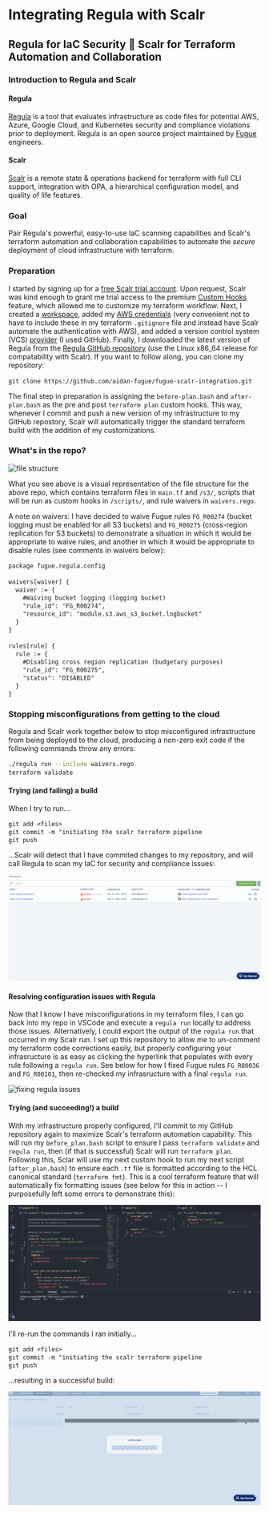 # Integrating Regula with Scalr
## Regula for IaC Security :handshake: Scalr for Terraform Automation and Collaboration

### Introduction to Regula and Scalr
#### Regula
[Regula](https://regula.dev/index.html) is a tool that evaluates infrastructure as code files for potential AWS, Azure, Google Cloud, and Kubernetes security and compliance violations prior to deployment.
Regula is an open source project maintained by [Fugue](https://www.fugue.co/) engineers.

#### Scalr
[Scalr](https://www.scalr.com/home-navattic) is a remote state & operations backend for terraform with full CLI support, integration with OPA, a hierarchical configuration model, and quality of life features.

### Goal
Pair Regula's powerful, easy-to-use IaC scanning capabilities and Scalr's terraform automation and collaboration capabilities to automate the *secure* deployment of cloud infrastructure with terraform.

### Preparation
I started by signing up for a [free Scalr trial account](https://scalr.io/#/public/signup). Upon request, Scalr was kind enough to grant me trial access to the premium [Custom Hooks](https://docs.scalr.com/en/latest/workspaces.html#custom-hooks) feature, which allowed me to customize my terraform workflow. Next, I created a [workspace](https://docs.scalr.com/en/latest/workspaces.html#create-workspace), added my [AWS credentials](https://docs.scalr.com/en/latest/cloud_credentials.html#provider-credentials) (very convenient not to have to include these in my terraform `.gitignore` file and instead have Scalr automate the authentication with AWS), and added a version control system (VCS) [provider](https://docs.scalr.com/en/latest/vcs_providers.html#vcs-providers) (I used GitHub). Finally, I downloaded the latest version of Regula from the [Regula GitHub repository](https://github.com/fugue/regula/releases) (use the Linux x86_64 release for compatability with Scalr). If you want to follow along, you can clone my repository:

```git clone https://github.com/aidan-fugue/fugue-scalr-integration.git```

The final step in preparation is assigning the `before-plan.bash` and `after-plan.bash` as the pre and post `terraform plan` custom hooks.
This way, whenever I commit and push a new version of my infrastructure to my GitHub repostory, Scalr will automatically trigger the standard terraform build with the addition of my customizations.

### What's in the repo?
![file structure](/img/tree.png "file structure")   

What you see above is a visual representation of the file structure for the above repo, which contains terraform files in `main.tf` and `/s3/`, scripts that will be run as custom hooks in `/scripts/`, and rule waivers in `waivers.rego`.

A note on waivers: I have decided to waive Fugue rules `FG_R00274` (bucket logging must be enabled for all S3 buckets) and `FG_R00275` (cross-region replication for S3 buckets) to demonstrate a situation in which it would be appropriate to waive rules, and another in which it would be appropriate to disable rules (see comments in waivers below):

```re
package fugue.regula.config

waivers[waiver] {
  waiver := {
    #Waiving bucket logging (logging bucket)
    "rule_id": "FG_R00274",
    "resource_id": "module.s3.aws_s3_bucket.logbucket"
  }
}

rules[rule] {
  rule := {
    #Disabling cross region replication (budgetary purposes)
    "rule_id": "FG_R00275",
    "status": "DISABLED"
  }
}
```

### Stopping misconfigurations from getting to the cloud
Regula and Scalr work together below to stop misconfigured infrastructure from being deployed to the cloud, producing a non-zero exit code if the following commands throw any errors:
```bash
./regula run --include waivers.rego
terraform validate
```

#### Trying (and failing) a build
When I try to run...
```
git add <files>
git commit -m "initiating the scalr terraform pipeline
git push
```
...Scalr will detect that I have commited changes to my repository, and will call Regula to scan my IaC for security and compliance issues:

![failed build](/img/failed_build.gif "failed build")

#### Resolving configuration issues with Regula

Now that I know I have misconfigurations in my terraform files, I can go back into my repo in VSCode and execute a `regula run` locally to address those issues.
Alternatively, I could export the output of the `regula run` that occurred in my Scalr run.
I set up this repository to allow me to un-comment my terraform code corrections easily, but properly configuring your infrasructure is as easy as clicking the hyperlink that populates with every rule following a `regula run`.
See below for how I fixed Fugue rules `FG_R00036` and `FG_R00101`, then re-checked my infrasructure with a final `regula run`.

![fixing regula issues](/img/fixing_issues.gif "fixing issues")

#### Trying (and succeeding!) a build

With my infrastructure properly configured, I'll commit to my GitHub repository again to maximize Scalr's terraform automation capability.
This will run my `before_plan.bash` script to ensure I pass `terraform validate` and `regula run`, then (if that is successful) Scalr will run `terraform plan`.
Following this, Sclar will use my next custom hook to run my next script (`after_plan.bash`) to ensure each `.tf` file is formatted according to the HCL canonical standard (`terraform fmt`).
This is a cool terraform feature that will automatically fix formatting issues (see below for this in action -- I purposefully left some errors to demonstrate this):

![terraform fmt](/img/terraform_fmt.gif "proper .tf formatting")

I'll re-run the commands I ran initially...
```
git add <files>
git commit -m "initiating the scalr terraform pipeline
git push
```
...resulting in a successful build:

![successful build](/img/successful_build.gif "successful build")
